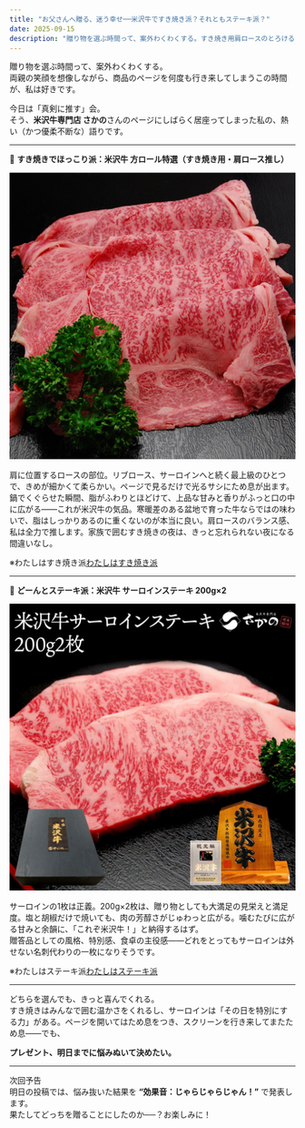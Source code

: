 ```yaml
---
title: "お父さんへ贈る、迷う幸せ──米沢牛ですき焼き派？それともステーキ派？"
date: 2025-09-15
description: "贈り物を選ぶ時間って、案外わくわくする。すき焼き用肩ロースのとろける旨みか、サーロインステーキの芳醇な一口か。"
---
```


贈り物を選ぶ時間って、案外わくわくする。  
両親の笑顔を想像しながら、商品のページを何度も行き来してしまうこの時間が、私は好きです。

今日は「真剣に推す」会。  
そう、**米沢牛専門店 さかの**さんのページにしばらく居座ってしまった私の、熱い（かつ優柔不断な）語りです。

---

🥘 **すき焼きでほっこり派：米沢牛 方ロール特選（すき焼き用・肩ロース推し）**

![すき焼き用 肩ロース](./yonezawa-sukiyaki.jpg)

肩に位置するロースの部位。リブロース、サーロインへと続く最上級のひとつで、きめが細かくて柔らかい。ページで見るだけで光るサシにため息が出ます。  
鍋でくぐらせた瞬間、脂がふわりとほどけて、上品な甘みと香りがふっと口の中に広がる——これが米沢牛の気品。寒暖差のある盆地で育った牛ならではの味わいで、脂はしっかりあるのに重くないのが本当に良い。肩ロースのバランス感、私は全力で推します。家族で囲むすき焼きの夜は、きっと忘れられない夜になる間違いなし。

※わたしはすき焼き派<a href="https://px.a8.net/svt/ejp?a8mat=45DVYC+79YRQ2+242M+HUKPU&a8ejpredirect=https%3A%2F%2Fwww.yonezawa-sakano.co.jp%2Fc%2Fgr21%2Fgr203%2Fgr303%2FSKT10" rel="nofollow">わたしはすき焼き派</a> 
<img border="0" width="1" height="1" src="https://www11.a8.net/0.gif?a8mat=45DVYC+79YRQ2+242M+HUKPU" alt="">

---

🥩 **どーんとステーキ派：米沢牛 サーロインステーキ 200g×2**

![サーロインステーキ](./yonezawa-steak.jpg)

サーロインの1枚は正義。200g×2枚は、贈り物としても大満足の見栄えと満足度。塩と胡椒だけで焼いても、肉の芳醇さがじゅわっと広がる。噛むたびに広がる甘みと余韻に、「これぞ米沢牛！」と納得するはず。  
贈答品としての風格、特別感、食卓の主役感——どれをとってもサーロインは外せない名刺代わりの一枚になりそうです。

※わたしはステーキ派<a href="https://px.a8.net/svt/ejp?a8mat=45DVYC+79YRQ2+242M+HUKPU&a8ejpredirect=https%3A%2F%2Fwww.yonezawa-sakano.co.jp%2Fc%2Fgr21%2Fgr39%2Fgr141%2FSTS202" rel="nofollow">わたしはステーキ派</a> 
<img border="0" width="1" height="1" src="https://www16.a8.net/0.gif?a8mat=45DVYC+79YRQ2+242M+HUKPU" alt="">

---

どちらを選んでも、きっと喜んでくれる。  
すき焼きはみんなで囲む温かさをくれるし、サーロインは「その日を特別にする力」がある。ページを開いてはため息をつき、スクリーンを行き来してまたため息——でも、

**プレゼント、明日までに悩みぬいて決めたい。**

---

次回予告  
明日の投稿では、悩み抜いた結果を **“効果音：じゃらじゃらじゃん！”** で発表します。  
果たしてどっちを贈ることにしたのか──？お楽しみに！
